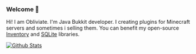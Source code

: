 ### Welcome 👋

Hi! I am Obliviate. I'm Java Bukkit developer. I creating plugins for Minecraft servers and sometimes i selling them. You can benefit my open-source [Inventory](https://github.com/Obliviated/ObliviateInvs) and [SQLite](https://github.com/Obliviated/BlokSQLiteAPI) libraries.

[![Github Stats](https://github-readme-stats.vercel.app/api?username=Obliviated&count_private=true)](https://github.com/Obliviated)

<!--![image](https://user-images.githubusercontent.com/36128276/175795653-f7203c00-85f7-4b40-92e2-29d75b877a25.png)![image](https://user-images.githubusercontent.com/36128276/175795672-1c4c112e-7bff-4085-87f6-d5242c651e54.png)![image](https://user-images.githubusercontent.com/36128276/175795705-b866ca59-4535-479a-90d0-4e425b9d9898.png)![image](https://user-images.githubusercontent.com/36128276/175795766-16447b83-8c08-4c32-b942-157deb631d96.png)![image](https://user-images.githubusercontent.com/36128276/175795828-8d424c46-ecff-472e-bd39-14f3ed3dbc85.png) *I want to add kotlin and mysql logos here.*-->
